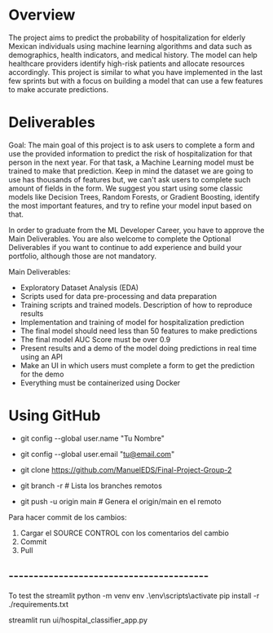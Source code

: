 # Overview
The project aims to predict the probability of hospitalization for elderly Mexican individuals using machine learning algorithms and data such as demographics, health indicators, and medical history. The model can help healthcare providers identify high-risk patients and allocate resources accordingly. This project is similar to what you have implemented in the last few sprints but with a focus on building a model that can use a few features to make accurate predictions.

# Deliverables
Goal: The main goal of this project is to ask users to complete a form and use the provided information to predict the risk of hospitalization for that person in the next year. For that task, a Machine Learning model must be trained to make that prediction. Keep in mind the dataset we are going to use has thousands of features but, we can't ask users to complete such amount of fields in the form. We suggest you start using some classic models like Decision Trees, Random Forests, or Gradient Boosting, identify the most important features, and try to refine your model input based on that.

In order to graduate from the ML Developer Career, you have to approve the Main Deliverables. You are also welcome to complete the Optional Deliverables if you want to continue to add experience and build your portfolio, although those are not mandatory.

Main Deliverables:

* Exploratory Dataset Analysis (EDA)
* Scripts used for data pre-processing and data preparation
* Training scripts and trained models. Description of how to reproduce results
* Implementation and training of model for hospitalization prediction
* The final model should need less than 50 features to make predictions
* The final model AUC Score must be over 0.9
* Present results and a demo of the model doing predictions in real time using an API
* Make an UI in which users must complete a form to get the prediction for the demo
* Everything must be containerized using Docker


# Using GitHub

* git config --global user.name "Tu Nombre"
* git config --global user.email "tu@email.com"

* git clone https://github.com/ManuelEDS/Final-Project-Group-2

* git branch -r # Lista los branches remotos
* git push -u origin main # Genera el origin/main en el remoto

Para hacer commit de los cambios:
1) Cargar el SOURCE CONTROL con los comentarios del cambio
2) Commit
3) Pull


## ----------------------------------------

To test the streamlit
python -m venv env
.\env\scripts\activate 
pip install -r ./requirements.txt

streamlit run ui/hospital_classifier_app.py